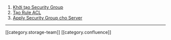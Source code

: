 
1. [Khởi tạo Security Group](https://docs.vngcloud.vn/x/E4TG)
1. [Tạo Rule ACL](https://docs.vngcloud.vn/x/FoTG)
1. [A](https://docs.vngcloud.vn/x/GoTG)[pply Security Group cho Server](https://docs.vngcloud.vn/x/GoTG)



*****

[[category.storage-team]] 
[[category.confluence]] 
